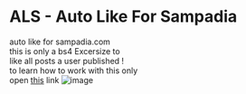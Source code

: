 # ALS - Auto Like For Sampadia
auto like for sampadia.com<br>
this is only a bs4 Excersize to<br>
like all posts a user published !<br>
to learn how to work with this only <br>
open <a href="https://sampadia.com/forum/threads/115778/">this</a> link
![image](https://github.com/hmiddot/ALS/assets/122253551/65e83c9b-e4b8-4602-bb58-15256df96d80)
